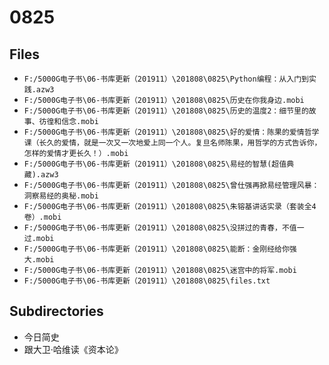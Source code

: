 # 0825

## Files

- `F:/5000G电子书\06-书库更新（201911）\201808\0825\Python编程：从入门到实践.azw3`
- `F:/5000G电子书\06-书库更新（201911）\201808\0825\历史在你我身边.mobi`
- `F:/5000G电子书\06-书库更新（201911）\201808\0825\历史的温度2：细节里的故事、彷徨和信念.mobi`
- `F:/5000G电子书\06-书库更新（201911）\201808\0825\好的爱情：陈果的爱情哲学课（长久的爱情，就是一次又一次地爱上同一个人。复旦名师陈果，用哲学的方式告诉你，怎样的爱情才更长久！）.mobi`
- `F:/5000G电子书\06-书库更新（201911）\201808\0825\易经的智慧(超值典藏).azw3`
- `F:/5000G电子书\06-书库更新（201911）\201808\0825\曾仕强再掀易经管理风暴：洞察易经的奥秘.mobi`
- `F:/5000G电子书\06-书库更新（201911）\201808\0825\朱镕基讲话实录（套装全4卷）.mobi`
- `F:/5000G电子书\06-书库更新（201911）\201808\0825\没拼过的青春，不值一过.mobi`
- `F:/5000G电子书\06-书库更新（201911）\201808\0825\能断：金刚经给你强大.mobi`
- `F:/5000G电子书\06-书库更新（201911）\201808\0825\迷宫中的将军.mobi`
- `F:/5000G电子书\06-书库更新（201911）\201808\0825\files.txt`

## Subdirectories

- 今日简史
- 跟大卫·哈维读《资本论》
